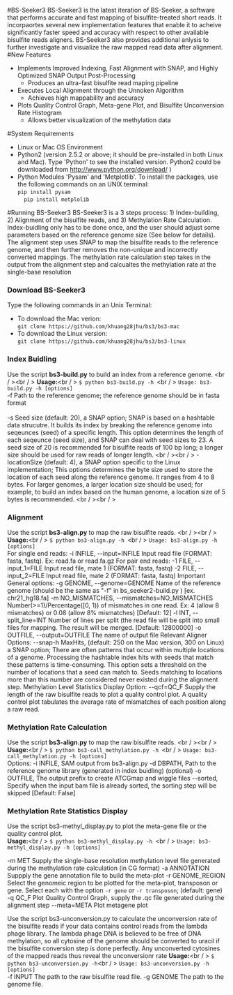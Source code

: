 #BS-Seeker3 
BS-Seeker3 is the latest iteration of BS-Seeker, a software that performs accurate and fast mapping of bisulfite-treated short reads. It incorpaortes several new implementation features that enable it to acheive significantly faster speed and accuracy with respect to other available bisulfite reads aligners. BS-Seeker3 also provides additional anlysis to further investigate and visualize the raw mapped read data after alignment. 
#New Features
* Implements Improved Indexing, Fast Alignment with SNAP, and Highly Optimized SNAP Output Post-Processing
    * Produces an ultra-fast bisulfite read maping pipeline
* Executes Local Alignment through the Unnoken Algorithm
    * Achieves high mappability and accuracy
* Plots Quality Control Graph, Meta-gene Plot, and Bisulfite Unconversion Rate Histogram
    * Allows better visualization of the methylation data

#System Requirements
* Linux or Mac OS Environment
* Python2 (version 2.5.2 or above; it should be pre-installed in both Linux and Mac). Type 'Python' to see the installed version. Python2 could be downloaded from http://www.python.org/download/ )
* Python Modules 'Pysam' and 'Metplotlib'. To install the packages, use the following commands on an UNIX terminal:
<br /> ``` pip install pysam ``` <br /> ```   pip install metplolib ``` <br />

#Running BS-Seeker3
BS-Seeker3 is a 3 steps process: 1) Index-building, 2) Alignment of the bisulfite reads, and 3) Methylation Rate Calculation. Index-buidling only has to be done once, and the user should adjust some parameters based on the reference genome size (See below for details). The alignment step uses SNAP to map the bisulfite reads to the reference genome, and then further removes the non-unique and incorrectly converted mappings. The methylation rate calculation step takes in the output from the alignment step and calcualtes the methylation rate at the single-base resolution

### Download BS-Seeker3
Type the following commands in an Unix Terminal:
* To download the Mac verion:
<br />```git clone https://github.com/khuang28jhu/bs3/bs3-mac ```
* To download the Linux version:
<br />```git clone https://github.com/khuang28jhu/bs3/bs3-linux ```

### Index Buidling
Use the script **bs3-build.py** to build an index from a reference genome. <br / ><br / >
**Usage:**<br / >
```$ python bs3-build.py -h ```<br / >
```Usage: bs3-build.py -h [options] ```<br />
-f                   Path to the reference genome; the reference genome should be in fasta format <br /><br />
-s                   Seed size (default: 20), a SNAP option; SNAP is based on a hashtable data strucutre. It builds its index by breaking the reference genome into seqeunces (seed) of a specific length. This option determines the length of each seqeunce (seed size), and SNAP can deal with seed sizes to 23. A seed size of 20 is recommended for bisulfite reads of 100 bp long; a longer size should be used for raw reads of longer length. <br / ><br / >
-locationSize        (default: 4), a SNAP option specific to the Linux implementation; This options determines the byte size used to store the location of each seed along the reference genome. It ranges from 4 to 8 bytes. For larger genomes, a larger location size should be used; for example, to build an index based on the human genome, a location size of 5 bytes is recommended.  <br / ><br / >

### Alignment
Use the script **bs3-align.py** to map the raw bisulfite reads. <br / ><br / >
**Usage:**<br / >
```$ python bs3-align.py -h ```<br / >
```Usage: bs3-align.py -h [options] ```<br />
For single end reads:
-i INFILE, --input=INFILE Input read file (FORMAT:  fasta, fastq). Ex: read.fa or read.fa.gz
For pair end reads:
-1 FILE, --input_1=FILE  Input read file, mate 1 (FORMAT: fasta, fastq)
-2 FILE, --input_2=FILE  Input read file, mate 2 (FORMAT: fasta, fastq)
Important General options:
-g GENOME, --genome=GENOME Name of the reference genome (should be the same as "-f" in bs_seeker2-build.py ) [ex. chr21_hg18.fa]
-m NO_MISMATCHES, --mismatches=NO_MISMATCHES Number(>=1)/Percentage([0, 1)) of mismatches in one read. Ex: 4 (allow 8 mismatches) or 0.08 (allow 8% mismatches) [Default: 12]
-l INT, --split_line=INT Number of lines per split (the read file will be split into small files for mapping. The result will be merged. [Default: 12800000]
-o OUTFILE, --output=OUTFILE The name of output file 
Relevant Aligner Options:
--snap-h MaxHits, (default: 250 on the Mac version, 300 on Linux) a SNAP option; There are often patterns that occur within multiple locations of a genome. Processing the hashtable index hits with seeds that match these patterns is time-consuming. This option sets a threshold on the number of locations that a seed can match to. Seeds matching to locations more than this number are considered never existed during the alignment step.
Methylation Level Statistics Display Option:
--qcf=QC_F        Supply the length of the raw bisulfite reads to plot a quality control plot. A quality control plot tabulates the average rate of mismatches of each position along a raw read.

### Methylation Rate Calculation
Use the script **bs3-align.py** to map the raw bisulfite reads. <br / ><br / >
**Usage:**<br / >
```$ python bs3-call_methylation.py -h ```<br / >
```Usage: bs3-call_methylation.py -h [options] ```<br />
Options:
-i INFILE, SAM output from bs3-align.py
-d DBPATH, Path to the reference genome library (generated in index buidling) (optional)
-o OUTFILE, The output prefix to create ATCGmap and wiggle files
--sorted, Specify when the input bam file is already sorted, the sorting step will be skipped [Default: False]

### Methylation Rate Statistics Display
Use the script bs3-methyl_display.py to plot the meta-gene file or the quality control plot.  
**Usage:**<br / >
```$ python bs3-methyl_display.py -h ```<br / >
```Usage: bs3-methyl_display.py -h [options] ```<br />

-m MET   Supply the single-base resolution methylation level file generated during the methylation rate calculation (in CG format)
-a ANNOTATION      Suppply the gene annotation file to build the meta-plot
-r GENOME_REGION   Select the genomeic region to be plotted for the meta-plot, transposon or gene. Select each with the option ```-r gene``` or ```-r transposon```; (default: gene)
-q QC_F            Plot Quality Control Graph, supply the .qc file generated during the alignment step
--meta=META        Plot metagene plot

Use the script bs3-unconversion.py to calculate the unconversion rate of the bisulfite reads if your data contains control reads from the lambda phage library. The lambda phage DNA is believed to be free of DNA methylation, so all cytosine of the genome should be converted to uracil if the bisulfite conversion step is done perfectly. Any unconverted cytosines of the mapped reads thus reveal the unconversionr rate
**Usage:**<br / >
```$ python bs3-unconversion.py -h```<br / >
```Usage: bs3-unconversion.py -h [options] ```<br />
-f INPUT    The path to the raw bisulfite read file.
-g GENOME   The path to the genome file.







